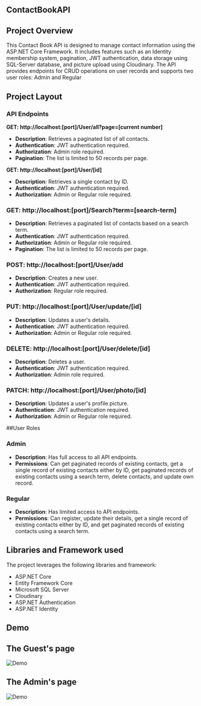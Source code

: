## ContactBookAPI

## Project Overview
This Contact Book API is designed to manage contact information using the ASP.NET Core Framework. It includes features such as an Identity membership system, pagination, JWT authentication, data storage using SQL-Server database, and picture upload using Cloudinary. The API provides endpoints for CRUD operations on user records and supports two user roles: Admin and Regular

## Project Layout

### API Endpoints

**GET: http://localhost:[port]/User/all?page=[current number]**

-   **Description**: Retrieves a paginated list of all contacts.
-   **Authentication**: JWT authentication required.
-   **Authorization**: Admin role required.
-   **Pagination**: The list is limited to 50 records per page.

**GET: http://localhost:[port]/User/[id]**

-   **Description**: Retrieves a single contact by ID.
-   **Authentication**: JWT authentication required.
-   **Authorization**: Admin or Regular role required.

### **GET: http://localhost:[port]/Search?term=[search-term]**

-   **Description**: Retrieves a paginated list of contacts based on a search term.
-   **Authentication**: JWT authentication required.
-   **Authorization**: Admin or Regular role required.
-   **Pagination**: The list is limited to 50 records per page.

### **POST: http://localhost:[port]/User/add**

-   **Description**: Creates a new user.
-   **Authentication**: JWT authentication required.
-   **Authorization**: Regular role required.

### **PUT: http://localhost:[port]/User/update/[id]**

-   **Description**: Updates a user's details.
-   **Authentication**: JWT authentication required.
-   **Authorization**: Admin or Regular role required.

### **DELETE: http://localhost:[port]/User/delete/[id]**

-   **Description**: Deletes a user.
-   **Authentication**: JWT authentication required.
-   **Authorization**: Admin role required.

### **PATCH: http://localhost:[port]/User/photo/[id]**

-   **Description**: Updates a user's profile picture.
-   **Authentication**: JWT authentication required.
-   **Authorization**: Admin or Regular role required.

##User Roles

### **Admin**

-   **Description**: Has full access to all API endpoints.
-   **Permissions**: Can get paginated records of existing contacts, get a single record of existing contacts either by ID, get paginated records of existing contacts using a search term, delete contacts, and update own record.

### **Regular**

-   **Description**: Has limited access to API endpoints.
-   **Permissions**: Can register, update their details, get a single record of existing contacts either by ID, and get paginated records of existing contacts using a search term.

## Libraries and Framework used
The project leverages the following libraries and framework:
- ASP.NET Core
- Entity Framework Core
- Microsoft SQL Server
- Cloudinary
- ASP.NET Authentication
- ASP.NET Identity

## Demo

## The Guest's page
![Demo](guest.gif)

## The Admin's page
![Demo](dashboard.gif)

